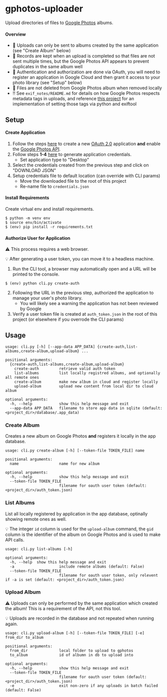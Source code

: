 # gphotos-uploader

Upload directories of files to [Google Photos](https://www.google.com/photos/about/) albums.

#### Overview
* :notebook: Uploads can only be sent to albums created by the same application (see "Create Album" below)
* :floppy_disk: Records are kept when an upload is completed so that files are not sent multiple times, but the Google Photos API appears to prevent duplicates in the same album well
* :closed_lock_with_key: Authentication and authorization are done via OAuth, you will need to register an application in Google Cloud and then grant it access to your photo library (see "Setup" below)
* :no_entry_sign: Files are not deleted from Google Photos album when removed locally
* :bangbang: See `exif_notes/README.md` for details on how Google Photos respects metadata tags in uploads, and reference [this project](https://github.com/pdumoulin/brightwheel-downloader/blob/main/processors/__init__.py) for an implementation of setting those tags via python and exiftool

## Setup

#### Create Application

1. Follow the steps [here](https://developers.google.com/photos/library/guides/get-started) to create a new [OAuth 2.0](https://developers.google.com/identity/protocols/oauth2) application **and** enable the [Google Photos API](https://developers.google.com/photos/library/reference/rest).
2. Follow steps **1-4** [here](https://developers.google.com/photos/library/guides/get-started#request-id) to generate application credentials.
	* Set application type to "Desktop"
3. Select the credentials created from the previous step and click on "DOWNLOAD JSON"
4. Setup credentials file to default location (can override with CLI params)
	* Move the downloaded file to the root of this project
	* Re-name file to `credentials.json`


#### Install Requirements

Create virtual env and install requirements.
```
$ python -m venv env
$ source env/bin/activate
$ (env) pip install -r requirements.txt
```

#### Authorize User for Application

:warning: This process requires a web browser.

:bulb: After generating a user token, you can move it to a headless machine.

1. Run the CLI tool, a browser may automatically open and a URL will be printed to the console.
```
$ (env) python cli.py create-auth
```

2. Following the URL in the previous step, authorized the application to manage your user's photo library.
	* You will likely see a warning the application has not been reviewed by Google
3. Verify a user token file is created at `auth_token.json` in the root of this project (or elsewhere if you overrode the CLI params)


## Usage

```
usage: cli.py [-h] [--app-data APP_DATA] {create-auth,list-albums,create-album,upload-album} ...

positional arguments:
  {create-auth,list-albums,create-album,upload-album}
    create-auth         retrieve valid auth token
    list-albums         list locally registred albums, and optionally all remote ones
    create-album        make new album in cloud and register locally
    upload-album        upload new content from local dir to cloud album

optional arguments:
  -h, --help            show this help message and exit
  --app-data APP_DATA   filename to store app data in sqlite (default: <project_dir>/database/.app_data)
```

### Create Album

Creates a new album on Google Photos **and** registers it locally in the app database.

```
usage: cli.py create-album [-h] [--token-file TOKEN_FILE] name

positional arguments:
  name                  name for new album

optional arguments:
  -h, --help            show this help message and exit
  --token-file TOKEN_FILE
                        filename for oauth user token (default: <project_dir>/auth_token.json)
```

### List Albums

List all locally registered by application in the app database, optinally showing remote ones as well.

:bulb: The integer `id` column is used for the `upload-album` command, the `gid` column is the identifier of the album on Google Photos and is used to make API calls.

```
usage: cli.py list-albums [-h]

optional arguments:
  -h, --help  show this help message and exit
  -a                    include remote albums (default: False)
  --token-file TOKEN_FILE
                        filename for oauth user token, only relevent if -a is set (default: <project_dir>/auth_token.json)
```

### Upload Album

:warning: Uploads can only be performed by the same application which created the album! This is a requirement of the API, not this tool.

:bulb: Uploads are recorded in the database and not repeated when running again.

```
usage: cli.py upload-album [-h] [--token-file TOKEN_FILE] [-e] from_dir to_album

positional arguments:
  from_dir              local folder to upload to gphotos
  to_album              id of albumn in db to upload into

optional arguments:
  -h, --help            show this help message and exit
  --token-file TOKEN_FILE
                        filename for oauth user token (default: <project_dir>/auth_token.json)
  -e                    exit non-zero if any uploads in batch failed (default: False)
```
